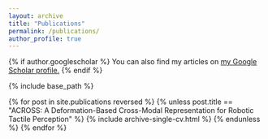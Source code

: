 ```yaml
---
layout: archive
title: "Publications"
permalink: /publications/
author_profile: true
---
```


{% if author.googlescholar %}
  You can also find my articles on <u><a href="{{author.googlescholar}}">my Google Scholar profile</a>.</u>
{% endif %}

{% include base_path %}

{% for post in site.publications reversed %}
    {% unless post.title == "ACROSS: A Deformation-Based Cross-Modal Representation for Robotic Tactile Perception" %}
      {% include archive-single-cv.html %}
    {% endunless %}
{% endfor %}
